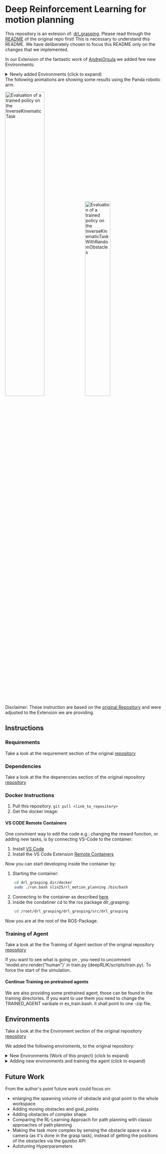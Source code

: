 # Deep Reinforcement Learning for motion planning
This repository is an extesion of: [drl_grasping](https://github.com/AndrejOrsula/drl_grasping). Please read through the [README](https://github.com/AndrejOrsula/drl_grasping) of the original repo first! This is necessary to understand this README.
We have deliberately chosen to focus this README only on the changes that we implemented.


In our Extension of the fantastic work of [AndrejOrsula](https://github.com/AndrejOrsula) we added few new Environments:
<details><summary>Newly added Environments (click to expand)</summary>
  
  1. InverseKinematics
  2. InverseKinematicsWithObstacles
  3. InverseKinematicsWithMovingObstacles
  4. InverseKinematicsWithManyMovingObstacles
  5. ReachWithObstacles
  
For a detailed explination of each task, go down to the environment section.
The naming of the environments 3 and 4 is a bit misleading. MovingObstacle refers to the fact that the obstacles are randomly spawend at the beginning of each episode, but they are staying at the same position during the whole episode.
  
</details>
The following animations are showing some results using the Panda robotic arm.
<p align="left" float="middle">
  <img width="50.0%" src="https://github.com/Nils-ChristianIseke/deepRLIK/blob/main/gifs/IK_TQC_100000.webp" alt="Evaluation of a trained policy on the InverseKinematic Task"/>
  <img width="40.0%" src="https://github.com/Nils-ChristianIseke/deepRLIK/blob/main/gifs/IK_WO_TQC_400000.webp" alt="Evaluation of a trained policy on the InverseKinematicTaskWithRandomObstacles"/>
</p>

Disclaimer: These instruction are based on the [original Repository](https://github.com/AndrejOrsula) and were adjusted to the Extension we are providing.

## Instructions

### Requirements
Take a look at the requirement section of the original [repository](https://github.com/AndrejOrsula/drl_grasping)

### Dependencies
Take a look at the the depenencies section of the original repository [repository](https://github.com/AndrejOrsula/drl_grasping)


### Docker Instructions
1. Pull this repository.
```git pull <link_to_repository>```
2. Get the docker image:

#### VS CODE Remote Containers
One convinient way to edit the code e.g.: changing the reward function, or adding new tasks, is by connecting VS-Code to the container:
  1. Install [VS Code](https://code.visualstudio.com/download)
  2. Install the VS Code Extension [Remote Containers](https://code.visualstudio.com/docs/remote/containers)

  Now you can start developing inside the container by:
  1. Starting the container: 
    
  ```bash
      cd drl_grasping dir/docker
      sudo ./run.bash slin25/rl_motion_planning /bin/bash
   ```

  2. Connecting to the container as described [here](https://code.visualstudio.com/docs/remote/containers)
  3. inside the condatiner cd to the ros package dlr_grasping:
    
  ```bash
      cd /root/drl_grasping/drl_grasping/src/drl_grasping
   ```
   Now you are at the root of the ROS-Package.
   


### Training of Agent

Take a look at the the Training of Agent section of the original repository [repository](https://github.com/AndrejOrsula/drl_grasping)

If you want to see what is going on , you need to uncomment 'model.env.render("human")' in train.py (deepRLIK/scripts/train.py). To force the start of the simulation.

#### Continue Training on pretrained agents
We are also providing some pretrained agent, those can be found in the training directories. If you want to use them you need to change the
TRAINED_AGENT varibale in ex_train.bash. it shall point to one -zip file.

## Environments

Take a look at the the Enviroment section of the original repository [repository](https://github.com/AndrejOrsula/drl_grasping)

We added the following enviroments, to the original repository:
  
  <details><summary>New Environments (Work of this project) (click to expand)</summary>

  - [InverseKinematics](drl_grasping/envs/tasks/inverse_kinematics/inverse_kinematics.py) task
    Description: The agents goal is to calculate the necessary joint angles of the robotic arm to reach a random goal point -->
    The agent shall learn the inverse kinematic model of the arm.
    Environment: The environment contains the robotic arm, and a randomly spawned goal point.
    Observation: Position of the goal point and the endeffector of the robotic arm
    Action: The joint angles of the robotic arm.
    
    - [InverseKinematicsWithObstacles](drl_grasping/envs/tasks/inverse_kinematics_with_obstacles.py)
      -Description: The agents goal is to calculate the necessary joint angles of the robotic arm to reach a random goal point, while avoiding collisions with an obstacle
    Environment: The environment contains the robotic arm, a randomly spawned goal point and an obstacle.
    Observation: Position of the goal point, the endeffector of the robotic arm and position + orientation of the obstacle
    Action: The joint angles of the robotic arm.
  - [InverseKinematicsWithMovingObstacles](drl_grasping/envs/tasks/inverse_kinematics_with_obstacles.py)
      -Description: The agents goal is to calculate the necessary joint angles of the robotic arm to reach a random goal point, while avoiding collisions with an obstacle
    Environment: The environment contains the robotic arm, a randomly spawned goal point and an obstacle.
    Observation: Position of the goal point, the endeffector of the robotic arm and position + orientation of the obstacle
    Action: The joint angles of the robotic arm.
   [InverseKinematicsWithManyMovingObstacles](drl_grasping/envs/tasks/inverse_kinematics_with_obstacles.py)
      -Description: The agents goal is to calculate the necessary joint angles of the robotic arm to reach a random goal point, while avoiding collisions with an obstacle
    Environment: The environment contains the robotic arm, a randomly spawned goal point as well as a number of obstacles.
    Observation: Position of the goal point, the endeffector of the robotic arm and position + orientation of the obstacles
    Action: The joint angles of the robotic arm.
  - [Reach](drl_grasping/envs/tasks/reach) task (extension of the orginal Reach Task)
      - [ReachWithObstacles](drl_grasping/envs/tasks/reach/reach.py)
    -Description: The agents goal is to calculate the necessary goal positions to move the robotic arm to reach a random goal point, while avoiding collisions with an obstacle. The inverse kinematic is calculated via MOVEIT!.
    Environment: The environment contains the robotic arm, a randomly spawned goal point and an obstacle.
    Observation: Position of the goal point, the endeffector of the robotic arm and position + orientation of the obstacle
    Action: The goal point.  
  
  
  
  Inside the definition of each class some variables can be set, e.g.: For the InverseKinematicsWithMovingObstacles task. Especially important are the object, and obstacle related variables. For the newly implemented tasks the object and obstacle related variables (e.g.:_object_enable, _object_type, _object_dimension_volume, obstacle_type, etc.) define the properties of the goal point and the obstacle (where it is spawned, what it looks like etc.).  The standarts values are restricting the possible spawning volume of object and obstalce to a small volume. Thus keeping the observation space small. (Faster training). For a more general solution the spawning volume of both should be the same size as the workspace of the robot. 
</details>


<details><summary>Adding new environments and training the agent (click to expand)</summary>
To implement a new task / environment, the following steps are necessary:
  
  
  1. In the dir `/envs/task` add your task(e.g.: inversekinematics.py inside the inversekinematics dir)
  2. Register your task as gym environment inside `/envs/tasks/__init__.py`(e.g.: adding register(
    id='IK-Gazebo-v0',...kwargs={...,'task_cls': InverseKinematics,...)
  4. Add the hyperparams for your task `/hyperparams` (e.g. add IK-Gazebo-v0 with arguments to the tqc.yml)
  5. Adjust the arguments of `examples/ex_train.bash` (e.g. change ENV_ID to "IK-Gazebo-v0" and ALGO to "tqc")
  6. Uncommend model.env.render("human") in  `/scripts/train.py` if you want to see the simulation of the environment.
  7. Start the training by executing: `ros2 run drl_grasping ex_train.bash` in the running container
</details>


## Future Work
 From the author's point future work could focus on:
  
  - enlarging the spawning volume of obstacle and goal point to the whole workspace
  - Adding moving obstacles and goal_points
  - Adding obstacles of complex shape
  - Comparing the RL-Learning Approach for path planning with classic approaches of path planning
  - Making the task more complex by sensing the obstacle space via a camera (as it's done in the grasp task), instead of getting the positions of the obstacles via the gazebo API
  - Autotuning Hyperparameters
